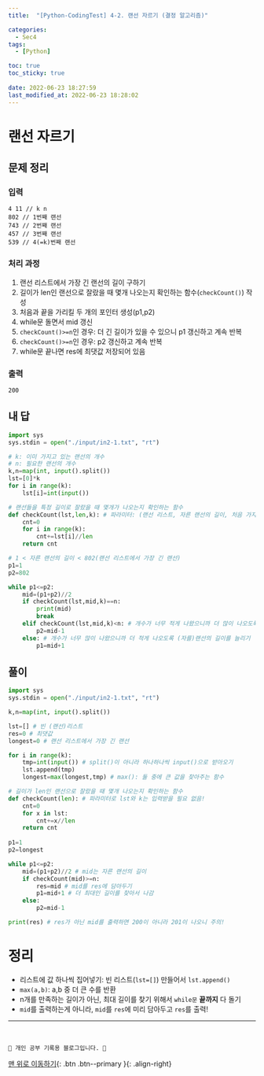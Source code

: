 ```yaml
---
title:  "[Python-CodingTest] 4-2. 랜선 자르기 (결정 알고리즘)"

categories:
  - Sec4
tags:
  - [Python]

toc: true
toc_sticky: true
 
date: 2022-06-23 18:27:59
last_modified_at: 2022-06-23 18:28:02
---
```


# 랜선 자르기
## 문제 정리
### 입력
```
4 11 // k n
802 // 1번째 랜선
743 // 2번째 랜선
457 // 3번째 랜선
539 // 4(=k)번째 랜선
```
### 처리 과정
1. 랜선 리스트에서 가장 긴 랜선의 길이 구하기
2. 길이가 len인 랜선으로 잘랐을 때 몇개 나오는지 확인하는 함수(`checkCount()`) 작성
3. 처음과 끝을 가리킬 두 개의 포인터 생성(p1,p2)
4. while문 돌면서 mid 갱신
5. `checkCount()>=n`인 경우: 더 긴 길이가 있을 수 있으니 p1 갱신하고 계속 반복
6. `checkCount()>=n`인 경우: p2 갱신하고 계속 반복
7. while문 끝나면 res에 최댓값 저장되어 있음

### 출력
```
200
```

## 내 답
```py
import sys
sys.stdin = open("./input/in2-1.txt", "rt")

# k: 이미 가지고 있는 랜선의 개수
# n: 필요한 랜선의 개수
k,n=map(int, input().split())
lst=[0]*k
for i in range(k):
    lst[i]=int(input())

# 랜선들을 특정 길이로 잘랐을 때 몇개가 나오는지 확인하는 함수
def checkCount(lst,len,k): # 파라미터: (랜선 리스트, 자른 랜선의 길이, 처음 가지고 있던 랜선 개수)
    cnt=0
    for i in range(k):
        cnt+=lst[i]//len
    return cnt

# 1 < 자른 랜선의 길이 < 802(랜선 리스트에서 가장 긴 랜선)
p1=1
p2=802

while p1<=p2:
    mid=(p1+p2)//2
    if checkCount(lst,mid,k)==n:
        print(mid)
        break
    elif checkCount(lst,mid,k)<n: # 개수가 너무 적게 나왔으니까 더 많이 나오도록 (자를)랜선의 길이를 줄이기
        p2=mid-1
    else: # 개수가 너무 많이 나왔으니까 더 적게 나오도록 (자를)랜선의 길이를 늘리기
        p1=mid+1
```

## 풀이
```py
import sys
sys.stdin = open("./input/in2-1.txt", "rt")

k,n=map(int, input().split())

lst=[] # 빈 (랜선)리스트
res=0 # 최댓값 
longest=0 # 랜선 리스트에서 가장 긴 랜선

for i in range(k):
    tmp=int(input()) # split()이 아니라 하나하나씩 input()으로 받아오기
    lst.append(tmp)
    longest=max(longest,tmp) # max(): 둘 중에 큰 값을 찾아주는 함수

# 길이가 len인 랜선으로 잘랐을 때 몇개 나오는지 확인하는 함수
def checkCount(len): # 파라미터로 lst와 k는 입력받을 필요 없음!
    cnt=0
    for x in lst:
        cnt+=x//len
    return cnt
    
p1=1
p2=longest

while p1<=p2:
    mid=(p1+p2)//2 # mid는 자른 랜선의 길이
    if checkCount(mid)>=n:
        res=mid # mid를 res에 담아두기
        p1=mid+1 # 더 최대인 길이를 찾아서 나감
    else:
        p2=mid-1

print(res) # res가 아닌 mid를 출력하면 200이 아니라 201이 나오니 주의!
```

# 정리
- 리스트에 값 하나씩 집어넣기: 빈 리스트(`lst=[]`) 만들어서 `lst.append()`
- `max(a,b)`: a,b 중 더 큰 수를 반환
- n개를 만족하는 길이가 아닌, 최대 길이를 찾기 위해서 `while문` **끝까지** 다 돌기
- `mid`를 출력하는게 아니라, `mid`를 `res`에 미리 담아두고 `res`를 출력!

***
<br>

    💛 개인 공부 기록용 블로그입니다. 👻

[맨 위로 이동하기](#){: .btn .btn--primary }{: .align-right}